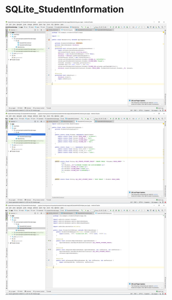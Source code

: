 # SQLite_StudentInformation

![](https://raw.githubusercontent.com/VIRAK33/SQLite_StudentInformation/master/img/main.png)
![](https://raw.githubusercontent.com/VIRAK33/SQLite_StudentInformation/master/img/db1.png)
![](https://raw.githubusercontent.com/VIRAK33/SQLite_StudentInformation/master/img/db2.png)
